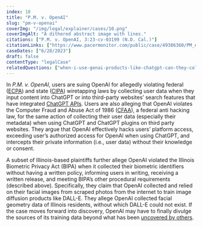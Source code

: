```yaml
---
index: 10
title: "P.M. v. OpenAI"
slug: "pm-v-openai"
coverImg: "/img/legal/explainer/cases/10.png"
coverImgAlt: "A dithered abstract image with lines."
citations: ["P.M. v. OpenAI, 3:23-cv-03199 (N.D. Cal.)"]
citationLinks: ["https://www.pacermonitor.com/public/case/49386360/PM_et_al_v_OPENAI_LP_et_al"]
caseDates: ["6/28/2023"]
draft: false 
contentType: "legalCase"
relatedQuestions: ["when-i-use-genai-products-like-chatgpt-can-they-collect-my-data"]
---
```

In *P.M. v. OpenAI*, users are suing OpenAI for allegedly violating federal ([ECPA](https://epic.org/ecpa/)) and state ([CIPA](https://www.keglawyers.com/wiretapping-laws-penal-code-631#:~:text=California%20Penal%20Code%20631%20PC,listen%20to%20their%20private%20communications.)) wiretapping laws by collecting user data when they input content into ChatGPT or into third-party websites’ search features that have integrated [ChatGPT APIs](https://roedigital.com/chat-gpt-plugins/#:~:text=Some%203rd%20party%20plugins%20are,OpenTable%2C%20Wolfram%2C%20and%20Zapier.). Users are also alleging that OpenAI violates the Computer Fraud and Abuse Act of 1986 ([CFAA](https://www.govinfo.gov/content/pkg/USCODE-2020-title18/html/USCODE-2020-title18-partI-chap47-sec1030.htm)), a federal anti hacking law, for the same action of collecting their user data (especially their metadata) when using ChatGPT and ChatGPT plugins on third party websites. They argue that OpenAI effectively hacks users’ platform access, exceeding user’s authorized access for OpenAI when using ChatGPT, and intercepts their private information (i.e., user data) without their knowledge or consent.

A subset of Illinois-based plaintiffs further allege OpenAI violated the Illinois Biometric Privacy Act (BIPA) when it collected their biometric identifiers without having a written policy, informing users in writing, receiving a written release, and meeting BIPA’s other procedural requirements (described above). Specifically, they claim that OpenAI collected and relied on their facial images from scraped photos from the internet to train image diffusion products like DALL-E. They allege OpenAI collected facial geometry data of Illinois residents, without which DALL-E could not exist. If the case moves forward into discovery, OpenAI may have to finally divulge the sources of its training data beyond what has been [uncovered by others](https://www.washingtonpost.com/technology/interactive/2023/ai-chatbot-learning/).



